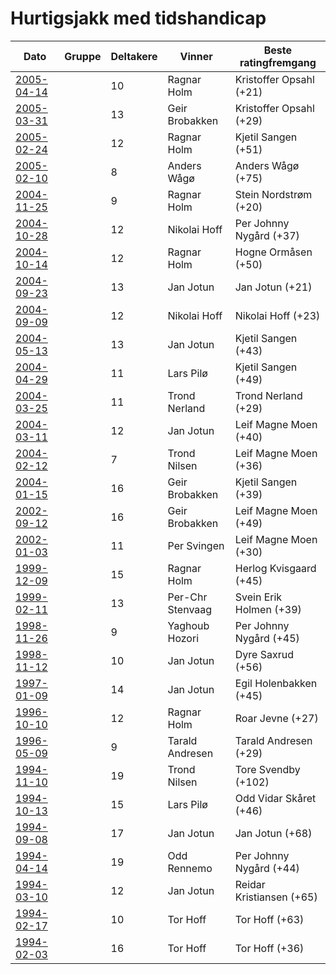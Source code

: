 ﻿# Hurtigsjakk med tidshandicap

| Dato | Gruppe | Deltakere | Vinner | Beste ratingfremgang |
|-|-|-|-|-|
|[2005-04-14](resultater/Hc050414.htm)||10|Ragnar Holm|Kristoffer Opsahl (+21)|
|[2005-03-31](resultater/Hc050331.htm)||13|Geir Brobakken|Kristoffer Opsahl (+29)|
|[2005-02-24](resultater/Hc050224.htm)||12|Ragnar Holm|Kjetil Sangen (+51)|
|[2005-02-10](resultater/Hc050210.htm)||8|Anders Wågø|Anders Wågø (+75)|
|[2004-11-25](resultater/Hc041125.htm)||9|Ragnar Holm|Stein Nordstrøm (+20)|
|[2004-10-28](resultater/Hc041028.htm)||12|Nikolai Hoff|Per Johnny Nygård (+37)|
|[2004-10-14](resultater/Hc041014.htm)||12|Ragnar Holm|Hogne Ormåsen (+50)|
|[2004-09-23](resultater/Hc040923.htm)||13|Jan Jotun|Jan Jotun (+21)|
|[2004-09-09](resultater/Hc040909.htm)||12|Nikolai Hoff|Nikolai Hoff (+23)|
|[2004-05-13](resultater/Hc040513.htm)||13|Jan Jotun|Kjetil Sangen (+43)|
|[2004-04-29](resultater/Hc040429.htm)||11|Lars Pilø|Kjetil Sangen (+49)|
|[2004-03-25](resultater/Hc040325.htm)||11|Trond Nerland|Trond Nerland (+29)|
|[2004-03-11](resultater/Hc040311.htm)||12|Jan Jotun|Leif Magne Moen (+40)|
|[2004-02-12](resultater/Hc040212.htm)||7|Trond Nilsen|Leif Magne Moen (+36)|
|[2004-01-15](resultater/Hc040115.htm)||16|Geir Brobakken|Kjetil Sangen (+39)|
|[2002-09-12](resultater/Hc020912.htm)||16|Geir Brobakken|Leif Magne Moen (+49)|
|[2002-01-03](resultater/Hc020103.htm)||11|Per Svingen|Leif Magne Moen (+30)|
|[1999-12-09](resultater/Hc991209.htm)||15|Ragnar Holm|Herlog Kvisgaard (+45)|
|[1999-02-11](resultater/Hc990211.htm)||13|Per-Chr Stenvaag|Svein Erik Holmen (+39)|
|[1998-11-26](resultater/Hc981126.htm)||9|Yaghoub Hozori|Per Johnny Nygård (+45)|
|[1998-11-12](resultater/Hc981112.htm)||10|Jan Jotun|Dyre Saxrud (+56)|
|[1997-01-09](resultater/Hc970109.htm)||14|Jan Jotun|Egil Holenbakken (+45)|
|[1996-10-10](resultater/Hc961010.htm)||12|Ragnar Holm|Roar Jevne (+27)|
|[1996-05-09](resultater/Hc960509.htm)||9|Tarald Andresen|Tarald Andresen (+29)|
|[1994-11-10](resultater/Hc941110.htm)||19|Trond Nilsen|Tore Svendby (+102)|
|[1994-10-13](resultater/Hc941013.htm)||15|Lars Pilø|Odd Vidar Skåret (+46)|
|[1994-09-08](resultater/Hc940908.htm)||17|Jan Jotun|Jan Jotun (+68)|
|[1994-04-14](resultater/Hc940414.htm)||19|Odd Rennemo|Per Johnny Nygård (+44)|
|[1994-03-10](resultater/Hc940310.htm)||12|Jan Jotun|Reidar Kristiansen (+65)|
|[1994-02-17](resultater/Hc940217.htm)||10|Tor Hoff|Tor Hoff (+63)|
|[1994-02-03](resultater/Hc940203.htm)||16|Tor Hoff|Tor Hoff (+36)|

